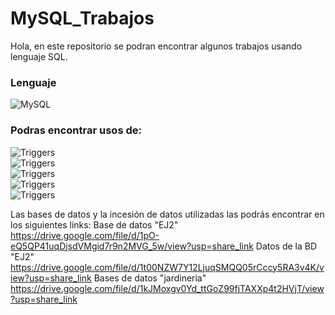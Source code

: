 # MySQL_Trabajos
Hola, en este repositorio se podran encontrar algunos trabajos usando lenguaje SQL.

### Lenguaje
![MySQL](https://img.shields.io/badge/MySQL-orange?style=for-the-badge&logo=mysql&logoColor=blue&labelColor=101010)<br>

### Podras encontrar usos de:
![Triggers](https://img.shields.io/badge/Triggers-green?style=for-the-badge&labelColor=101010)<br>
![Triggers](https://img.shields.io/badge/Procedimientos-orange?style=for-the-badge&labelColor=101010)<br>
![Triggers](https://img.shields.io/badge/Permisos-violet?style=for-the-badge&labelColor=101010)<br>
![Triggers](https://img.shields.io/badge/Roles-pink?style=for-the-badge&labelColor=101010)<br>
![Triggers](https://img.shields.io/badge/Vistas-yellow?style=for-the-badge&labelColor=101010)<br>


Las bases de datos y la incesión de datos utilizadas las podrás encontrar en los siguientes links:
Base de datos "EJ2" https://drive.google.com/file/d/1pO-eQ5QP41uqDjsdVMgid7r9n2MVG_5w/view?usp=share_link
Datos de la BD "EJ2" https://drive.google.com/file/d/1t00NZW7Y12LjuqSMQQ05rCccy5RA3v4K/view?usp=share_link
Bases de datos "jardineria" https://drive.google.com/file/d/1kJMoxgv0Yd_ttGoZ99fjTAXXp4t2HVjT/view?usp=share_link

